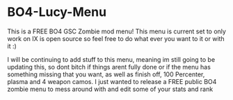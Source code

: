 # BO4-Lucy-Menu
This is a FREE BO4 GSC Zombie mod menu! 
This menu is current set to only work on IX is open source so feel free to do what ever you want to it or with it :)

I will be continuing to add stuff to this menu, meaning im still going to be updating this, so dont bitch if things arent fully done or if the menu has something missing that you want, as well as finish off, 100 Percenter, plasma and 4 weapon camos.
I just wanted to release a FREE public BO4 zombie menu to mess around with and edit some of your stats and rank
